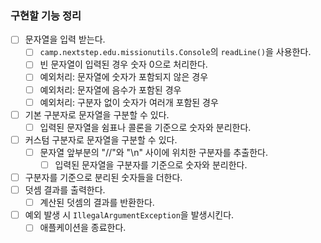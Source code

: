### 구현할 기능 정리

- [ ] 문자열을 입력 받는다.
    - [ ] `camp.nextstep.edu.missionutils.Console`의 `readLine()`을 사용한다.
    - [ ] 빈 문자열이 입력된 경우 숫자 0으로 처리한다.
    - [ ] 예외처리: 문자열에 숫자가 포함되지 않은 경우
    - [ ] 예외처리: 문자열에 음수가 포함된 경우
    - [ ] 예외처리: 구분자 없이 숫자가 여러개 포함된 경우
- [ ] 기본 구분자로 문자열을 구분할 수 있다.
    - [ ] 입력된 문자열을 쉼표나 콜론을 기준으로 숫자와 분리한다.
- [ ] 커스텀 구분자로 문자열을 구분할 수 있다.
    - [ ] 문자열 앞부분의 "//"와 "\n" 사이에 위치한 구분자를 추출한다.
        - [ ] 입력된 문자열을 구분자를 기준으로 숫자와 분리한다.
- [ ] 구분자를 기준으로 분리된 숫자들을 더한다.
- [ ] 덧셈 결과를 출력한다.
    - [ ] 계산된 덧셈의 결과를 반환한다.
- [ ] 예외 발생 시 `IllegalArgumentException`을 발생시킨다.
    - [ ] 애플케이션을 종료한다.